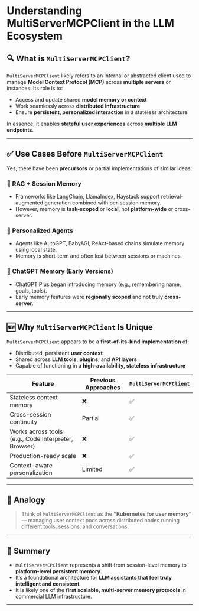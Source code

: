 
# Understanding MultiServerMCPClient in the LLM Ecosystem

## 🔍 What is `MultiServerMCPClient`?

`MultiServerMCPClient` likely refers to an internal or abstracted client used to manage **Model Context Protocol (MCP)** across **multiple servers** or instances. Its role is to:

- Access and update shared **model memory or context**
- Work seamlessly across **distributed infrastructure**
- Ensure **persistent, personalized interaction** in a stateless architecture

In essence, it enables **stateful user experiences** across **multiple LLM endpoints**.

---

## ✅ Use Cases Before `MultiServerMCPClient`

Yes, there have been **precursors** or partial implementations of similar ideas:

### 🔸 RAG + Session Memory
- Frameworks like LangChain, LlamaIndex, Haystack support retrieval-augmented generation combined with per-session memory.
- However, memory is **task-scoped** or **local**, not **platform-wide** or cross-server.

### 🔸 Personalized Agents
- Agents like AutoGPT, BabyAGI, ReAct-based chains simulate memory using local state.
- Memory is short-term and often lost between sessions or machines.

### 🔸 ChatGPT Memory (Early Versions)
- ChatGPT Plus began introducing memory (e.g., remembering name, goals, tools).
- Early memory features were **regionally scoped** and not truly **cross-server**.

---

## 🆕 Why `MultiServerMCPClient` Is Unique

`MultiServerMCPClient` appears to be a **first-of-its-kind implementation** of:

- Distributed, persistent **user context**
- Shared across **LLM tools**, **plugins**, and **API layers**
- Capable of functioning in a **high-availability, stateless infrastructure**

| Feature | Previous Approaches | `MultiServerMCPClient` |
|--------|----------------------|-------------------------|
| Stateless context memory | ❌ | ✅ |
| Cross-session continuity | Partial | ✅ |
| Works across tools (e.g., Code Interpreter, Browser) | ❌ | ✅ |
| Production-ready scale | ❌ | ✅ |
| Context-aware personalization | Limited | ✅ |

---

## 🧠 Analogy

> Think of `MultiServerMCPClient` as the **“Kubernetes for user memory”** — managing user context pods across distributed nodes running different tools, sessions, and conversations.

---

## 🧪 Summary

- `MultiServerMCPClient` represents a shift from session-level memory to **platform-level persistent memory**.
- It’s a foundational architecture for **LLM assistants that feel truly intelligent and consistent**.
- It is likely one of the **first scalable, multi-server memory protocols** in commercial LLM infrastructure.

---

